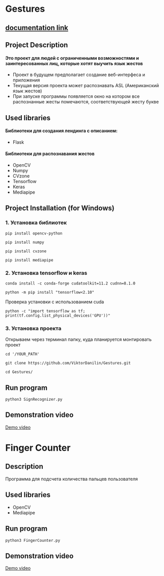 # Gestures

## [documentation link](https://viktordanilin.github.io/Gestures/)

## Project Description
#### Это проект для людей с ограниченными возможностями и заинтересованных лиц, которые хотят выучить язык жестов

* Проект в будущем предполагает создание веб-интерфеса и приложения
* Текущая версия проекта может распознавать ASL (Американский язык жестов)
* При запуске программы появляется окно на котором все распознанные жесты помечаются, соответствующей жесту букве

## Used libraries
#### Библиотеки для создания лендинга с описанием:
* Flask
#### Библиотеки для распознавания жестов
* OpenCV
* Numpy
* CVzone
* Tensorflow
* Keras
* Mediapipe

## Project Installation (for Windows)
### 1. Установка библиотек 

    pip install opencv-python

    pip install numpy

    pip install cvzone

    pip install mediapipe
   
### 2. Установка tensorflow и keras
   
    conda install -c conda-forge cudatoolkit=11.2 cudnn=8.1.0
    
    python -m pip install "tensorflow<2.10"
    
Проверка установки с использованием cuda

    python -c "import tensorflow as tf; print(tf.config.list_physical_devices('GPU'))"
    
### 3. Установка проекта

Открываем через терминал папку, куда планируется монтировать проект
    
    cd '/YOUR_PATH'
    
    git clone https://github.com/ViktorDanilin/Gestures.git

    cd Gestures/
## Run program 
    python3 SignRecognizer.py

## Demonstration video

[Demo video](https://github.com/ViktorDanilin/Gestures/assets/42595661/e3d70ff4-7e79-4e51-be9c-5771c48a6857)

# Finger Counter

## Description

Программа для подсчета количества пальцев пользователя

## Used libraries

* OpenCV
* Mediapipe 

## Run program

    python3 FingerCounter.py

## Demonstration video

[Demo video](https://github.com/ViktorDanilin/Gestures/assets/42595661/989dcb16-b3cf-4f20-bbe4-60372f91affd)
